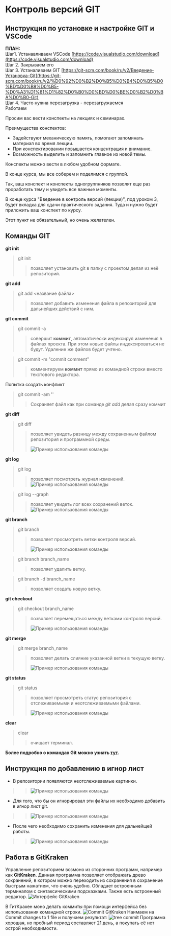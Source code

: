 # Контроль версий GIT

## Инструкция по установке и настройке GIT и VSCode

**ПЛАН:**  
 Шаг1. Устанавливаем VSCode [https://code.visualstudio.com/download](https://code.visualstudio.com/download)  
 Шаг 2. Закрываем его  
 Шаг 3. Устаналиваем GIT [https://git-scm.com/book/ru/v2/Введение-Установка-Git](https://git-scm.com/book/ru/v2/%D0%92%D0%B2%D0%B5%D0%B4%D0%B5%D0%BD%D0%B8%D0%B5-%D0%A3%D1%81%D1%82%D0%B0%D0%BD%D0%BE%D0%B2%D0%BA%D0%B0-Git)  
 Шаг 4. Часто нужна перезагрузка - перезагружаемся  
 Работаем
 
 Просим вас вести конспекты на лекциях и семинарах.
 
 Преимущества конспектов:  
 - Задействуют механическую память, помогают запоминать материал во время лекции.  
 - При конспектировании повышается концентрация и внимание.  
 - Возможность выделить и запомнить главное из новой темы.
 
 Конспекты можно вести в любом удобном формате.
 
 В конце курса, мы все соберем и поделимся с группой.
 
 Так, ваш конспект и конспекты одногруппников позволят еще раз проработать тему и увидеть все важные моменты.
 
 В конце курса "Введение в контроль версий (лекции)", под уроком 3, будет вкладка для сдачи практического задания. Туда и нужно будет приложить ваш конспект по курсу.
 
 Этот пункт не обязательный, но очень желателен.

## Команды GIT

**git init**
>git init
>>позволяет установить git в папку с проектом делая из неё репозиторий.



**git add**
>git add <название файла>
>>позволяет добавить изменения файла в репозиторий для дальнейших действий с ним.


**git commit**
>git commit -a
>>совершит **коммит**, автоматически индексируя изменения в файлах проекта. При этом новые файлы индексироваться не будут. Удаление же файлов будет учтено.

>git commit -m "commit comment"
>>комментируем **коммит** прямо из командной строки вместо текстового редактора.

Попытка создать конфликт

>git commit -am ''
>>Сохраняет файл как при соманде *git add* делая сразу коммит

**git diff**
>git diff
>>позволяет увидеть разницу между сохраненным файлом репозитория и программной среды.
>>
>>![Пример использования команды](git_diff.png)

**git log**
>git log
>>позволяет посмотреть журнал изменений.
![Пример использования команды](https://sun9-west.userapi.com/sun9-68/s/v1/ig2/RQ12UzuNUHDMP6iS0N_fPktL7RVRsTWPNwnbXedpK-bOCiUxifOBFeonQOe3H9YM3amBpCJ8bm1Ydwgt6ohtCsnN.jpg?size=503x592&quality=96&type=album)

>git log --graph
>>позволяет увидеть лог всех сохранений веток.
![Пример использования команды](https://sun9-east.userapi.com/sun9-41/s/v1/ig2/CCax3PkRojovDjTUkeiQwtzuS1v1xA9szy9IGlkMCp_eGOffZVmpg4LOV4kdfNVZTRYccp5yYxZWngFOmShu5qXW.jpg?size=505x598&quality=96&type=album)

**git branch**
>git branch
>>позволяет просмотреть ветки контроля версий.
>>
>>![Пример использования команды](https://sun9-west.userapi.com/sun9-38/s/v1/ig2/a6JQBOA4QsnFELFLv81ZiSVia1U0c_Sn-JeWQTrtpASuLsy-yz9HPYmdTconY6yHcXLcdShKV37aXJejH4F9WxL1.jpg?size=387x74&quality=96&type=album)

>git branch branch_name
>>позволяет удалить ветку.

>git branch -d branch_name
>>позволяет создать новую ветку.

**git checkout**
>git checkout branch_name
>>позволяет перемещаться между ветками контроля версий.
>>
>>![Пример использования команды](https://sun9-west.userapi.com/sun9-70/s/v1/ig2/bLcvxzeaLMikeD5ccpS4H2xwfLp1FG5Yp5sKGXpm6o4HorYp4ok7Niq_rXNCVPVdH3DNRnweXjJ2q_UmQyDcJ_dj.jpg?size=485x41&quality=96&type=album)

**git merge**
>git merge branch_name
>>позволяет делать слияние указанной ветки в текущую ветку.
>>
>>![Пример использования команды](git_merge.jpg)

**git status**
>git status
>>позволяет просмотреть статус репозитория с отслеживаемыми и неотслеживаемыми файлами.
>>
>>![Пример использования команды](git_status.png)

**clear**
>clear
>>очищает терминал.

**Более подробно о командах Git можно узнать [тут](https://github.com/cyberspacedk/Git-commands).**

## Инструкция по добавлению в игнор лист

- В репозитории появляются неотслеживаемые картинки. 

>>![Пример использования команды](git_status_ignore.png)

- Для того, что бы он игнорировал эти файлы их необходимо добавить в игнор лист git.

>>![Пример использования команды](added_ignore.png)

- После чего необходимо сохранить изменения для дальнейщей работы.

>>![Пример использования команды](commit_ignore.png)

## Работа в GitKraken

Управление репозиторием возмоно из сторонних программ, например как **GitKraken**. Данная программа позволяет отображать древо сохранений, в котором можно переходить из сохранения в сохранение быстрым нажатием, что очень удобно. Обладает встроенным терминалом с синтаксическими подсказками. Также есть встроенный редактор.
![Интерфейс GitKraken](https://sun1.userapi.com/sun1-90/s/v1/ig2/l-uHhYc-X7Lr3k7Fix1ws-Br2ivOwUgubt5Pd716R-cwCXVB6jB1tpcyJn0gVxBrLWZsYLWIqDcBml9WzA5WKsv_.jpg?size=461x808&quality=96&type=album)

В ГитКракен моно делать коммиты при помощи интерфейса без использования командной строки.
![Commit GitKraken](https://sun9-north.userapi.com/sun9-78/s/v1/ig2/Hwh43co8tWEaaad-RtYou4Jp1zVLU0bFvCDGhAPnYP7Kac_IoWVtP4ptq0L2_OogkEdsfpnl2lRDtp3qD0slnWW6.jpg?size=357x527&quality=96&type=album)
Наимаем на Commit changes to 1 file и получаем результат:
![tree commit](https://sun1.userapi.com/sun1-18/s/v1/ig2/hwDkleCfnaOfrbZCHL-CByW_nLQb72gbdDOx0vU-RqIzrmjZlSYdUa1GYdx30IiGVA88kHjcN43xcmw0ASZ4x5uw.jpg?size=499x152&quality=96&type=album)
Программа хорошая, но пробный период составляет 21 день, а покупать её нет острой необходимости.




